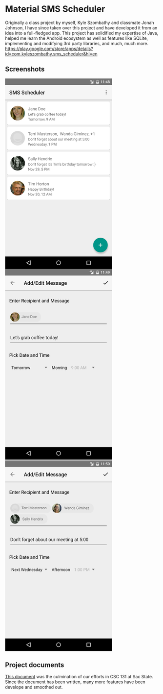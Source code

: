 # Material SMS Scheduler
Originally a class project by myself, Kyle Szombathy and classmate Jonah Johnson, I have since taken over this project and have developed it from an idea into a full-fledged app. 
This project has solidified my expertise of Java, helped me learn the Android ecosystem as well as features like SQLite, implementing and modifying 3rd party libraries, and much, much more.
https://play.google.com/store/apps/details?id=com.kyleszombathy.sms_scheduler&hl=en

## Screenshots
<p>
    <img src="Screenshot_1479368904.png" width="350" style="float:left">
    <img class="middle-img" src="Screenshot_1479368949.png"/ width="350">
    <img src="Screenshot_1479369014.png"/width="350">
</p>

## Project documents
[This document](https://drive.google.com/file/d/0B4ela-k3pZerYzd0emFLb1VJOVk/view?usp=sharing) was the culmination of our efforts in CSC 131 at Sac State. Since the document has been written, many more features have been develope and smoothed out.
